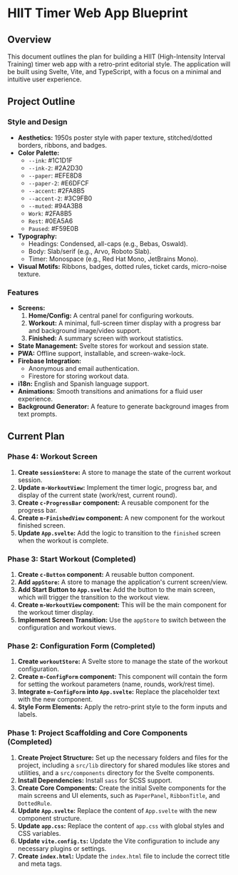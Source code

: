 # HIIT Timer Web App Blueprint

## Overview

This document outlines the plan for building a HIIT (High-Intensity Interval Training) timer web app with a retro-print editorial style. The application will be built using Svelte, Vite, and TypeScript, with a focus on a minimal and intuitive user experience.

## Project Outline

### Style and Design

*   **Aesthetics:** 1950s poster style with paper texture, stitched/dotted borders, ribbons, and badges.
*   **Color Palette:**
    *   `--ink`: #1C1D1F
    *   `--ink-2`: #2A2D30
    *   `--paper`: #EFE8D8
    *   `--paper-2`: #E6DFCF
    *   `--accent`: #2FA8B5
    *   `--accent-2`: #3C9FB0
    *   `--muted`: #94A3B8
    *   `Work`: #2FA8B5
    *   `Rest`: #0EA5A6
    *   `Paused`: #F59E0B
*   **Typography:**
    *   Headings: Condensed, all-caps (e.g., Bebas, Oswald).
    *   Body: Slab/serif (e.g., Arvo, Roboto Slab).
    *   Timer: Monospace (e.g., Red Hat Mono, JetBrains Mono).
*   **Visual Motifs:** Ribbons, badges, dotted rules, ticket cards, micro-noise texture.

### Features

*   **Screens:**
    1.  **Home/Config:** A central panel for configuring workouts.
    2.  **Workout:** A minimal, full-screen timer display with a progress bar and background image/video support.
    3.  **Finished:** A summary screen with workout statistics.
*   **State Management:** Svelte stores for workout and session state.
*   **PWA:** Offline support, installable, and screen-wake-lock.
*   **Firebase Integration:**
    *   Anonymous and email authentication.
    *   Firestore for storing workout data.
*   **i18n:** English and Spanish language support.
*   **Animations:** Smooth transitions and animations for a fluid user experience.
*   **Background Generator:** A feature to generate background images from text prompts.

## Current Plan

### Phase 4: Workout Screen

1.  **Create `sessionStore`:** A store to manage the state of the current workout session.
2.  **Update `m-WorkoutView`:** Implement the timer logic, progress bar, and display of the current state (work/rest, current round).
3.  **Create `c-ProgressBar` component:** A reusable component for the progress bar.
4.  **Create `m-FinishedView` component:** A new component for the workout finished screen.
5.  **Update `App.svelte`:** Add the logic to transition to the `finished` screen when the workout is complete.

### Phase 3: Start Workout (Completed)

1.  **Create `c-Button` component:** A reusable button component.
2.  **Add `appStore`:** A store to manage the application's current screen/view.
3.  **Add Start Button to `App.svelte`:** Add the button to the main screen, which will trigger the transition to the workout view.
4.  **Create `m-WorkoutView` component:** This will be the main component for the workout timer display.
5.  **Implement Screen Transition:** Use the `appStore` to switch between the configuration and workout views.

### Phase 2: Configuration Form (Completed)

1.  **Create `workoutStore`:** A Svelte store to manage the state of the workout configuration.
2.  **Create `m-ConfigForm` component:** This component will contain the form for setting the workout parameters (name, rounds, work/rest time).
3.  **Integrate `m-ConfigForm` into `App.svelte`:** Replace the placeholder text with the new component.
4.  **Style Form Elements:** Apply the retro-print style to the form inputs and labels.

### Phase 1: Project Scaffolding and Core Components (Completed)

1.  **Create Project Structure:** Set up the necessary folders and files for the project, including a `src/lib` directory for shared modules like stores and utilities, and a `src/components` directory for the Svelte components.
2.  **Install Dependencies:** Install `sass` for SCSS support.
3.  **Create Core Components:** Create the initial Svelte components for the main screens and UI elements, such as `PaperPanel`, `RibbonTitle`, and `DottedRule`.
4.  **Update `App.svelte`:** Replace the content of `App.svelte` with the new component structure.
5.  **Update `app.css`:** Replace the content of `app.css` with global styles and CSS variables.
6.  **Update `vite.config.ts`:** Update the Vite configuration to include any necessary plugins or settings.
7.  **Create `index.html`:** Update the `index.html` file to include the correct title and meta tags.
